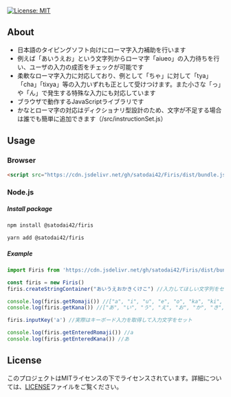 [![License: MIT](https://img.shields.io/badge/License-MIT-yellow.svg)](https://opensource.org/licenses/MIT)


## About

- 日本語のタイピングソフト向けにローマ字入力補助を行います
- 例えば「あいうえお」という文字列からローマ字「aiueo」の入力待ちを行い、ユーザの入力の成否をチェックが可能です
- 柔軟なローマ字入力に対応しており、例として「ちゃ」に対して「tya」「cha」「tixya」等の入力いずれも正として受けつけます。また小さな「っ」や「ん」で発生する特殊な入力にも対応しています
- ブラウザで動作するJavaScriptライブラリです
- かなとローマ字の対応はディクショナリ型設計のため、文字が不足する場合は誰でも簡単に追加できます（/src/instructionSet.js）

## Usage

### Browser

```html
<script src="https://cdn.jsdelivr.net/gh/satodai42/Firis/dist/bundle.js"></script>
```

### Node.js
##### Install package
```sh
npm install @satodai42/firis
```
```sh
yarn add @satodai42/firis
```

##### Example
```javascript
import Firis from 'https://cdn.jsdelivr.net/gh/satodai42/Firis/dist/bundle.js';

const firis = new Firis()
firis.createStringContainer("あいうえおかきくけこ") //入力してほしい文字列をセット

console.log(firis.getRomaji()) //["a", "i", "u", "e", "o", "ka", "ki", "ku", "ke", "ko"]
console.log(firis.getKana()) //["あ", "い", "う", "え", "お", "か", "き", "く", "け", "こ"]

firis.inputKey('a') //実際はキーボード入力を取得して入力文字をセット

console.log(firis.getEnteredRomaji()) //a
console.log(firis.getEnteredKana()) //あ

```

## License

このプロジェクトはMITライセンスの下でライセンスされています。詳細については、[LICENSE](LICENSE)ファイルをご覧ください。

